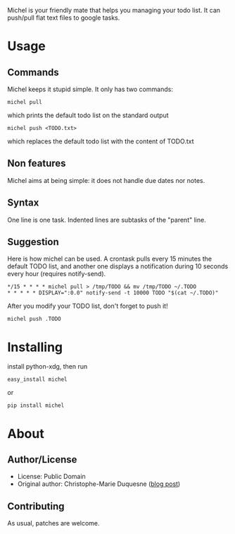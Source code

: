 Michel is your friendly mate that helps you managing your todo list. It
can push/pull flat text files to google tasks.

Usage
=====

Commands
--------

Michel keeps it stupid simple. It only has two commands:

    michel pull
which prints the default todo list on the standard output

    michel push <TODO.txt>
which replaces the default todo list with the content of TODO.txt

Non features
------------

Michel aims at being simple: it does not handle due dates nor notes.

Syntax
------

One line is one task. Indented lines are subtasks of the "parent" line.

Suggestion
----------

Here is how michel can be used. A crontask pulls every 15 minutes the
default TODO list, and another one displays a notification during 10
seconds every hour (requires notify-send).

    */15 * * * * michel pull > /tmp/TODO && mv /tmp/TODO ~/.TODO
    * * * * * DISPLAY=":0.0" notify-send -t 10000 TODO "$(cat ~/.TODO)"

After you modify your TODO list, don't forget to push it!

    michel push .TODO

Installing
==========

install python-xdg, then run

    easy_install michel

or

    pip install michel

About
=====

Author/License
--------------

- License: Public Domain
- Original author: Christophe-Marie Duquesne ([blog post](http://blog.chmd.fr/releasing-michel-a-flat-text-file-to-google-tasks-uploader.html))

Contributing
------------

As usual, patches are welcome.
